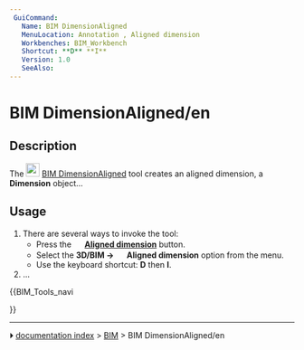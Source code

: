 ```yaml
---
 GuiCommand:
   Name: BIM DimensionAligned
   MenuLocation: Annotation , Aligned dimension
   Workbenches: BIM_Workbench
   Shortcut: **D** **I**
   Version: 1.0
   SeeAlso: 
---
```


# BIM DimensionAligned/en

## Description

The <img alt="" src=images/BIM_DimensionAligned.svg  style="width:24px;"> [BIM DimensionAligned](BIM_DimensionAligned.md) tool creates an aligned dimension, a **Dimension** object\...

## Usage

1.  There are several ways to invoke the tool:
    -   Press the **<img src="images/BIM_DimensionAligned.svg" width=16px> [Aligned dimension](BIM_DimensionAligned.md)** button.
    -   Select the **3D/BIM → <img src="images/BIM_DimensionAligned.svg" width=16px> Aligned dimension** option from the menu.
    -   Use the keyboard shortcut: **D** then **I**.
2.  \...





{{BIM_Tools_navi

}}



---
⏵ [documentation index](../README.md) > [BIM](BIM_Workbench.md) > BIM DimensionAligned/en

